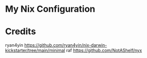 # My Nix Configuration



# Credits
ryan4yin
https://github.com/ryan4yin/nix-darwin-kickstarter/tree/main/minimal
raf
https://github.com/NotAShelf/nyx
